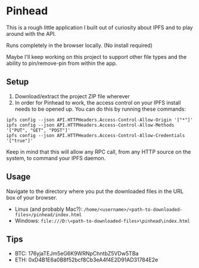 # Pinhead
This is a rough little application I built out of curiosity about IPFS and to play around with the API.

Runs completely in the browser locally. (No install required)

Maybe I'll keep working on this project to support other file types and the ability to pin/remove-pin from within the app.

## Setup
1. Download/extract the project ZIP file wherever
2. In order for Pinhead to work, the access control on your IPFS install needs to be opened up. You can do this by running these commands:
```
ipfs config --json API.HTTPHeaders.Access-Control-Allow-Origin '["*"]'
ipfs config --json API.HTTPHeaders.Access-Control-Allow-Methods '["PUT", "GET", "POST"]'
ipfs config --json API.HTTPHeaders.Access-Control-Allow-Credentials '["true"]'
```
Keep in mind that this will allow any RPC call, from any HTTP source on the system, to command your IPFS daemon.

## Usage
Navigate to the directory where you put the downloaded files in the URL box of your browser.
* Linux (and probably Mac?): `/home/<username>/<path-to-downloaded-files>/pinhead/index.html`
* Windows: `file:///D:\<path-to-downloaded-files>\pinhead\index.html`

## Tips
* BTC: 176yjaTEJm5eG6K9WRNpChntbZ5VDw5TBa
* ETH: 0xD4B1E6a0B8f52bcf8Cb3eA4f4E2D91AD31784E2e
